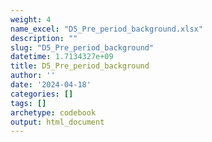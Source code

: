 ```yaml
---
weight: 4
name_excel: "D5_Pre_period_background.xlsx"
description: ""
slug: "D5_Pre_period_background"
datetime: 1.7134327e+09
title: D5_Pre_period_background
author: ''
date: '2024-04-18'
categories: []
tags: []
archetype: codebook
output: html_document
---
```


<div class="tabcontent"></div>
